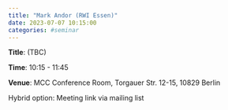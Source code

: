```yaml
---
title: "Mark Andor (RWI Essen)"
date: 2023-07-07 10:15:00
categories: #seminar
---
```


**Title**: (TBC)  

**Time**: 10:15 - 11:45  

**Venue**: MCC Conference Room, Torgauer Str. 12-15, 10829 Berlin  

Hybrid option: Meeting link via mailing list

